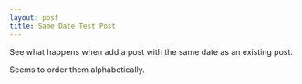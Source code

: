 ```yaml
---
layout: post
title: Same Date Test Post
---
```


See what happens when add a post with the same date as an existing post.

Seems to order them alphabetically.
